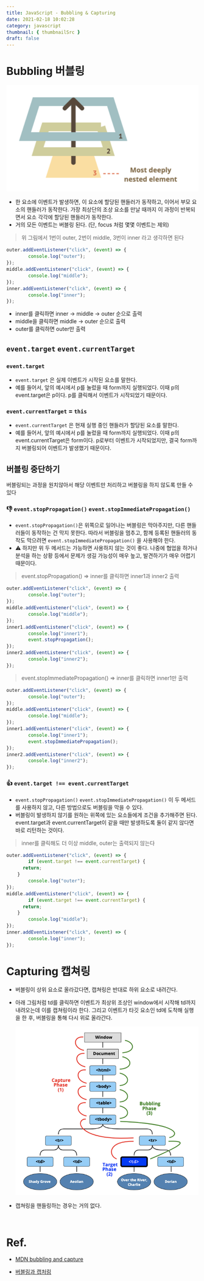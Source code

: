 ```yaml
---
title: JavaScript - Bubbling & Capturing
date: 2021-02-18 10:02:28
category: javascript
thumbnail: { thumbnailSrc }
draft: false
---
```


# Bubbling 버블링

<img src="./image/bubbling.png"  width="600"/>


- 한 요소에 이벤트가 발생하면, 이 요소에 할당된 핸들러가 동작하고, 이어서 부모 요소의 핸들러가 동작한다. 가장 최상단의 조상 요소를 만날 때까지 이 과정이 반복되면서 요소 각각에 할당된 핸들러가 동작한다.
- 거의 모든 이벤트는 버블링 된다. (단, focus 처럼 몇몇 이벤트는 제외)

> 위 그림에서 1번이 outer, 2번이 middle, 3번이 inner 라고 생각하면 된다

```jsx
outer.addEventListener("click", (event) => {
		console.log("outer");
});
middle.addEventListener("click", (event) => {
		console.log("middle");
});
inner.addEventListener("click", (event) => {
		console.log("inner");
});
```

- inner를 클릭하면 inner → middle → outer 순으로 출력
- middle을 클릭하면 middle → outer 순으로 출력
- outer를 클릭하면 outer만 출력


## `event.target` `event.currentTarget`

### `event.target`

- `event.target` 은 실제 이벤트가 시작된 요소를 말한다.
- 예를 들어서, 앞의 예시에서 p를 눌렀을 때 form까지 실행되었다. 이때 p의 event.target은 p이다. p를 클릭해서 이벤트가 시작되었기 때문이다.

### `event.currentTarget` = `this`

- `event.currentTarget` 은 현재 실행 중인 핸들러가 할당된 요소를 말한다.
- 예를 들어서, 앞의 예시에서 p를 눌렀을 때 form까지 실행되었다. 이때 p의 event.currentTarget은 form이다. p로부터 이벤트가 시작되었지만, 결국 form까지 버블링되어 이벤트가 발생했기 때문이다.

## 버블링 중단하기

버블링되는 과정을 원치않아서 해당 이벤트만 처리하고 버블링을 하지 않도록 만들 수 있다

### 👎  `event.stopPropagation()`  `event.stopImmediatePropagation()`

- `event.stopPropagation()`은 위쪽으로 일어나는 버블링은 막아주지만, 다른 핸들러들이 동작하는 건 막지 못한다. 따라서 버블링을 멈추고, 함께 등록된 핸들러의 동작도 막으려면 `event.stopImmediatePropagation()` 을 사용해야 한다.
- ⚠️  하지만 위 두 메서드는 가능하면 사용하지 않는 것이 좋다. 나중에 협업을 하거나 분석을 하는 상황 등에서 문제가 생길 가능성이 매우 높고, 발견하기가 매우 어렵기 때문이다.

> event.stopPropagation() ⇒ inner를 클릭하면 inner1과 inner2 출력

```jsx
outer.addEventListener("click", (event) => {
		console.log("outer");
});
middle.addEventListener("click", (event) => {
		console.log("middle");
});
inner1.addEventListener("click", (event) => {
		console.log("inner1");
		event.stopPropagation();
});
inner2.addEventListener("click", (event) => {
		console.log("inner2");
});
```

> event.stopImmediatePropagation() ⇒ inner를 클릭하면 inner1만 출력

```jsx
outer.addEventListener("click", (event) => {
		console.log("outer");
});
middle.addEventListener("click", (event) => {
		console.log("middle");
});
inner1.addEventListener("click", (event) => {
		console.log("inner1");
		event.stopImmediatePropagation();
});
inner2.addEventListener("click", (event) => {
		console.log("inner2");
});
```

### 👍  `event.target !== event.currentTarget`

- `event.stopPropagation()`  `event.stopImmediatePropagation()` 이 두 메서드를 사용하지 않고, 다른 방법으로도 버블링을 막을 수 있다.
- 버블링이 발생하지 않기를 원하는 위쪽에 있는 요소들에게 조건을 추가해주면 된다. event.target과 event.currentTarget이 같을 때만 발생하도록 둘이 같지 않다면 바로 리턴하는 것이다.

> inner를 클릭해도 더 이상 middle, outer는 출력되지 않는다

```jsx
outer.addEventListener("click", (event) => {
		if (event.target !== event.currentTarget) {
      return;
    }
		console.log("outer");
});
middle.addEventListener("click", (event) => {
		if (event.target !== event.currentTarget) {
      return;
    }
		console.log("middle");
});
inner.addEventListener("click", (event) => {
		console.log("inner");
});
```

# Capturing 캡쳐링

- 버블링이 상위 요소로 올라갔다면, 캡쳐링은 반대로 하위 요소로 내려간다.
- 아래 그림처럼 td를 클릭하면 이벤트가 최상위 조상인 window에서 시작해 td까지 내려오는데 이를 캡쳐링이라 한다. 그리고 이벤트가 타깃 요소인 td에 도착해 실행을 한 후, 버블링을 통해 다시 위로 올라간다.

    <img src="./image/capturing.png"  width="600"/>

- 캡쳐링을 핸들링하는 경우는 거의 없다.

</br>

# Ref.

- [MDN bubbling and capture](https://developer.mozilla.org/en-US/docs/Learn/JavaScript/Building_blocks/Events#event_bubbling_and_capture)

- [버블링과 캡처링](https://ko.javascript.info/bubbling-and-capturing)